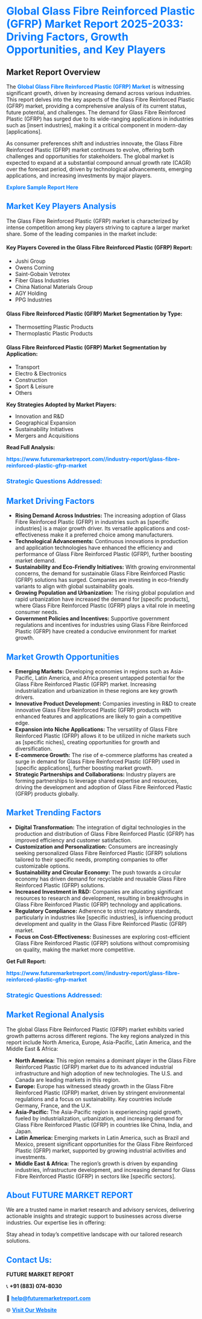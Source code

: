 <h1 style="color: #007BFF;">Global Glass Fibre Reinforced Plastic (GFRP) Market Report 2025-2033: Driving Factors, Growth Opportunities, and Key Players</h1>

<section id="overview">
<h2>Market Report Overview</h2>
<p>The <a href="https://www.futuremarketreport.com//industry-report/glass-fibre-reinforced-plastic-gfrp-market" style="color: #007BFF; text-decoration: none;"><strong>Global Glass Fibre Reinforced Plastic (GFRP) Market</strong></a> is witnessing significant growth, driven by increasing demand across various industries. This report delves into the key aspects of the Glass Fibre Reinforced Plastic (GFRP) market, providing a comprehensive analysis of its current status, future potential, and challenges. The demand for Glass Fibre Reinforced Plastic (GFRP) has surged due to its wide-ranging applications in industries such as [insert industries], making it a critical component in modern-day [applications].</p>
<p>As consumer preferences shift and industries innovate, the Glass Fibre Reinforced Plastic (GFRP) market continues to evolve, offering both challenges and opportunities for stakeholders. The global market is expected to expand at a substantial compound annual growth rate (CAGR) over the forecast period, driven by technological advancements, emerging applications, and increasing investments by major players.</p>
</section>

<section id="overview">
<p><a href="https://www.futuremarketreport.com//request-sample/reportId=54561" style="color: #007BFF; text-decoration: none;"><strong>Explore Sample Report Here</strong></a></p>
</section>

<section id="key-players">
<h2 style="color: #007BFF;">Market Key Players Analysis</h2>
<p>The Glass Fibre Reinforced Plastic (GFRP) market is characterized by intense competition among key players striving to capture a larger market share. Some of the leading companies in the market include:</p>
<h4>Key Players Covered in the Glass Fibre Reinforced Plastic (GFRP) Report:</h4>
<ul><li>Jushi Group</li><li>Owens Corning</li><li>Saint-Gobain Vetrotex</li><li>Fiber Glass Industries</li><li>China National Materials Group</li><li>AGY Holding</li><li>PPG Industries</li></ul>
<h4>Glass Fibre Reinforced Plastic (GFRP) Market Segmentation by Type:</h4>
<ul><li>Thermosetting Plastic Products</li><li>Thermoplastic Plastic Products</li></ul>

<h4>Glass Fibre Reinforced Plastic (GFRP) Market Segmentation by Application:</h4>
<ul><li>Transport</li><li>Electro &amp; Electronics</li><li>Construction</li><li>Sport &amp; Leisure</li><li>Others</li></ul>
<p><strong>Key Strategies Adopted by Market Players:</strong></p>
<ul>
<li>Innovation and R&D</li>
<li>Geographical Expansion</li>
<li>Sustainability Initiatives</li>
<li>Mergers and Acquisitions</li>
</ul>
</section>

<section>
<p><strong>Read Full Analysis: </strong></p><a href="https://www.futuremarketreport.com//industry-report/glass-fibre-reinforced-plastic-gfrp-market" style="color: #007BFF; text-decoration: none;"><strong>https://www.futuremarketreport.com//industry-report/glass-fibre-reinforced-plastic-gfrp-market</strong></a>
<h3 style="color: #007BFF;">Strategic Questions Addressed:</h3>
</section>

<section id="driving-factors">
<h2 style="color: #007BFF;">Market Driving Factors</h2>
<ul>
<li><strong>Rising Demand Across Industries:</strong> The increasing adoption of Glass Fibre Reinforced Plastic (GFRP) in industries such as [specific industries] is a major growth driver. Its versatile applications and cost-effectiveness make it a preferred choice among manufacturers.</li>
<li><strong>Technological Advancements:</strong> Continuous innovations in production and application technologies have enhanced the efficiency and performance of Glass Fibre Reinforced Plastic (GFRP), further boosting market demand.</li>
<li><strong>Sustainability and Eco-Friendly Initiatives:</strong> With growing environmental concerns, the demand for sustainable Glass Fibre Reinforced Plastic (GFRP) solutions has surged. Companies are investing in eco-friendly variants to align with global sustainability goals.</li>
<li><strong>Growing Population and Urbanization:</strong> The rising global population and rapid urbanization have increased the demand for [specific products], where Glass Fibre Reinforced Plastic (GFRP) plays a vital role in meeting consumer needs.</li>
<li><strong>Government Policies and Incentives:</strong> Supportive government regulations and incentives for industries using Glass Fibre Reinforced Plastic (GFRP) have created a conducive environment for market growth.</li>
</ul>
</section>

<section id="growth-opportunities">
<h2 style="color: #007BFF;">Market Growth Opportunities</h2>
<ul>
<li><strong>Emerging Markets:</strong> Developing economies in regions such as Asia-Pacific, Latin America, and Africa present untapped potential for the Glass Fibre Reinforced Plastic (GFRP) market. Increasing industrialization and urbanization in these regions are key growth drivers.</li>
<li><strong>Innovative Product Development:</strong> Companies investing in R&D to create innovative Glass Fibre Reinforced Plastic (GFRP) products with enhanced features and applications are likely to gain a competitive edge.</li>
<li><strong>Expansion into Niche Applications:</strong> The versatility of Glass Fibre Reinforced Plastic (GFRP) allows it to be utilized in niche markets such as [specific niches], creating opportunities for growth and diversification.</li>
<li><strong>E-commerce Growth:</strong> The rise of e-commerce platforms has created a surge in demand for Glass Fibre Reinforced Plastic (GFRP) used in [specific applications], further boosting market growth.</li>
<li><strong>Strategic Partnerships and Collaborations:</strong> Industry players are forming partnerships to leverage shared expertise and resources, driving the development and adoption of Glass Fibre Reinforced Plastic (GFRP) products globally.</li>
</ul>
</section>

<section id="trending-factors">
<h2 style="color: #007BFF;">Market Trending Factors</h2>
<ul>
<li><strong>Digital Transformation:</strong> The integration of digital technologies in the production and distribution of Glass Fibre Reinforced Plastic (GFRP) has improved efficiency and customer satisfaction.</li>
<li><strong>Customization and Personalization:</strong> Consumers are increasingly seeking personalized Glass Fibre Reinforced Plastic (GFRP) solutions tailored to their specific needs, prompting companies to offer customizable options.</li>
<li><strong>Sustainability and Circular Economy:</strong> The push towards a circular economy has driven demand for recyclable and reusable Glass Fibre Reinforced Plastic (GFRP) solutions.</li>
<li><strong>Increased Investment in R&D:</strong> Companies are allocating significant resources to research and development, resulting in breakthroughs in Glass Fibre Reinforced Plastic (GFRP) technology and applications.</li>
<li><strong>Regulatory Compliance:</strong> Adherence to strict regulatory standards, particularly in industries like [specific industries], is influencing product development and quality in the Glass Fibre Reinforced Plastic (GFRP) market.</li>
<li><strong>Focus on Cost-Effectiveness:</strong> Businesses are exploring cost-efficient Glass Fibre Reinforced Plastic (GFRP) solutions without compromising on quality, making the market more competitive.</li>
</ul>
</section>

<section>
<p><strong>Get Full Report: </strong></p><a href="https://www.futuremarketreport.com//industry-report/glass-fibre-reinforced-plastic-gfrp-market" style="color: #007BFF; text-decoration: none;"><strong>https://www.futuremarketreport.com//industry-report/glass-fibre-reinforced-plastic-gfrp-market</strong></a>
<h3 style="color: #007BFF;">Strategic Questions Addressed:</h3>
</section>


<section id="regional-analysis">
<h2 style="color: #007BFF;">Market Regional Analysis</h2>
<p>The global Glass Fibre Reinforced Plastic (GFRP) market exhibits varied growth patterns across different regions. The key regions analyzed in this report include North America, Europe, Asia-Pacific, Latin America, and the Middle East & Africa:</p>
<ul>
<li><strong>North America:</strong> This region remains a dominant player in the Glass Fibre Reinforced Plastic (GFRP) market due to its advanced industrial infrastructure and high adoption of new technologies. The U.S. and Canada are leading markets in this region.</li>
<li><strong>Europe:</strong> Europe has witnessed steady growth in the Glass Fibre Reinforced Plastic (GFRP) market, driven by stringent environmental regulations and a focus on sustainability. Key countries include Germany, France, and the U.K.</li>
<li><strong>Asia-Pacific:</strong> The Asia-Pacific region is experiencing rapid growth, fueled by industrialization, urbanization, and increasing demand for Glass Fibre Reinforced Plastic (GFRP) in countries like China, India, and Japan.</li>
<li><strong>Latin America:</strong> Emerging markets in Latin America, such as Brazil and Mexico, present significant opportunities for the Glass Fibre Reinforced Plastic (GFRP) market, supported by growing industrial activities and investments.</li>
<li><strong>Middle East & Africa:</strong> The region’s growth is driven by expanding industries, infrastructure development, and increasing demand for Glass Fibre Reinforced Plastic (GFRP) in sectors like [specific sectors].</li>
</ul>
</section>

<footer>
<h2 style="color: #007BFF;">About FUTURE MARKET REPORT</h2>
<p>We are a trusted name in market research and advisory services, delivering actionable insights and strategic support to businesses across diverse industries. Our expertise lies in offering:</p>

<p>Stay ahead in today’s competitive landscape with our tailored research solutions.</p>

<h2 style="color: #007BFF;">Contact Us:</h2>
<p><strong>FUTURE MARKET REPORT</strong></p>
<p>📞 <strong>+91 (883) 074-8030</strong></p>
<p>📧 <strong><a href="mailto:help@futuremarketreport.com" style="color: #007BFF;">help@futuremarketreport.com</a></strong></p>
<p>🌐 <strong><a href="https://www.futuremarketreport.com/" style="color: #007BFF;">Visit Our Website</a></strong></p>
</footer>